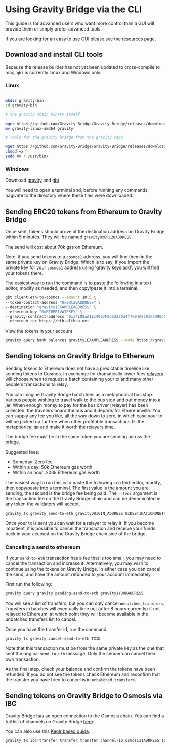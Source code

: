 # Using Gravity Bridge via the CLI

This guide is for advanced users who want more control than a GUI will provide them or simply prefer advanced tools.

If you are looking for an easy to use GUI please see the [resources](resources.md) page.

## Download and install CLI tools

Because the release builder has not yet been updated to cross-compile to mac, `gbt` is currently Linux and Windows only.

### Linux

```bash

mkdir gravity-bin
cd gravity-bin

# the gravity chain binary itself

wget https://github.com/Gravity-Bridge/Gravity-Bridge/releases/download/v1.4.0/gravity-linux-amd64
mv gravity-linux-amd64 gravity

# Tools for the gravity bridge from the gravity repo

wget https://github.com/Gravity-Bridge/Gravity-Bridge/releases/download/v1.4.0/gbt
chmod +x *
sudo mv * /usr/bin/

```

### Windows

Download [gravity](https://github.com/Gravity-Bridge/Gravity-Bridge/releases/download/v1.4.0/gravity-windows-amd64.exe) and [gbt](https://github.com/Gravity-Bridge/Gravity-Bridge/releases/download/v1.4.0/gbt.exe)

You will need to open a terminal and, before running any commands, nagivate to the directory where these files were downloaded.

## Sending ERC20 tokens from Ethereum to Gravity Bridge

Once sent, tokens should arrive at the destination address on Gravity Bridge within 5 minutes. They will be named `gravity0xERC20ADDRESS`.

The send will cost about 70k gas on Ethereum.

Note: if you send tokens to a `cosmos1` address, you will find them in the same private key on Gravity Bridge. Which is to say, if you import the private key for your `cosmos1` address using 'gravity keys add', you will find your tokens there.

The easiest way to run the command is to paste the following in a text editor, modify as needed, and then copy/paste it into a terminal.

```bash
gbt client eth-to-cosmos --amount 10.5 \
--token-contact-address "0xERC20ADDRESS" \
--destination "gravity1EXAMPLEADDRESS" \
--ethereum-key "0xETHPRIVATEKEY" \
--gravity-contract-address "0xa4108aA1Ec4967F8b52220a4f7e94A8201F2D906" \
--ethereum-rpc https://eth.althea.net
```

View the tokens in your account

```bash
gravity query bank balances gravity1EXAMPLEADDRESS --node https://gravitychain.io:26657
```

## Sending tokens on Gravity Bridge to Ethereum

Sending tokens to Ethereum does not have a predictable timeline like sending tokens to Cosmos. In exchange for dramatically lower fees [relayers](relaying.md) will choose when to request a batch containing your tx and many other people's transactions to relay.

You can imagine Gravity Bridge batch fees as a metaphorical bus stop. Various people wishing to travel walk to the bus stop and put money into a jar. When enough money to pay for the bus driver (relayer) has been collected, the travelers board the bus and it departs for Ethereumville. You can supply any fee you like, all the way down to zero, in which case your tx will be picked up for free when other profitable transactions fill the metaphorical jar and make it worth the relayers time.

The bridge fee must be in the same token you are sending across the bridge.

Suggested fees:

* Someday: Zero fee
* Within a day: 50k Ethereum gas worth
* Within an hour: 200k Ethereum gas worth

The easiest way to run this is to paste the following in a text editor, modify, then copy/paste into a terminal. The first value is the amount you are sending, the second is the bridge fee being paid. The `--fees` argument is the transaction fee on the Gravity Bridge chain and can be denominated in any token the validators will accept.

```bash
gravity tx gravity send-to-eth gravityORIGIN_ADDRESS 0xDESTINATIONONETH <AMOUNTdenom to send e.g. 1000000ugraviton> 500ugraviton --node https://gravitychain.io:26657 --fees 0ugraviton --chain-id gravity-bridge-3
```

Once your tx is sent you can wait for a relayer to relay it. If you become impatient, it is possible to cancel the transaction and receive your funds back in your account on the Gravity Bridge chain side of the bridge.

### Canceling a send to ethereum

If your `send-to-eth` transaction has a fee that is too small, you may need to cancel the transaction and increase it. Alternatively, you may wish to continue using the tokens on Gravity Bridge. In either case you can cancel the send, and have the amount refunded to your account immediately.

First run the following:

```bash
gravity query gravity pending-send-to-eth gravity1YOURADDRESS
```

You will see a list of transfers, but you can only cancel `unbatched_transfers`. Transfers in batches will eventually time out (after 8 hours currently) if not relayed to Ethereum, at which point they will become available in the unbatched transfers list to cancel.

Once you have the transfer id, run the command:

```bash
gravity tx gravity cancel-send-to-eth TXID
```

Note that this transaction must be from the same private key as the one that sent the original `send-to-eth` message. Only the sender can cancel their own transaction.

As the final step, check your balance and confirm the tokens have been refunded. If you do not see the tokens check Ethereum and reconfirm that the transfer you have tried to cancel is in `unbatched_transfers`.

## Sending tokens on Gravity Bridge to Osmosis via IBC

Gravity Bridge has an open connection to the Osmosis chain. You can find a full list of channels on Gravity Bridge [here](https://www.mintscan.io/gravity-bridge/relayers).

You can also use this [Keplr based guide](https://catdotfish.medium.com/getting-started-with-ibc-transfers-276e9ce91e17).

```bash
gravity tx ibc-transfer transfer transfer channel-10 osmosis1ADDRESS 1000000ugraviton --from yourkeyname --chain-id gravity-bridge-3
```
